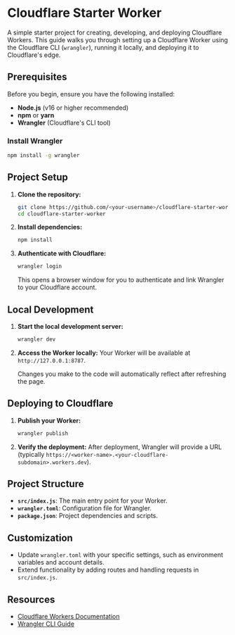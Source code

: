 # Cloudflare Starter Worker

A simple starter project for creating, developing, and deploying Cloudflare Workers. This guide walks you through setting up a Cloudflare Worker using the Cloudflare CLI (`wrangler`), running it locally, and deploying it to Cloudflare's edge.

## Prerequisites

Before you begin, ensure you have the following installed:

- **Node.js** (v16 or higher recommended)
- **npm** or **yarn**
- **Wrangler** (Cloudflare's CLI tool)

### Install Wrangler
```bash
npm install -g wrangler
```

## Project Setup

1. **Clone the repository:**
   ```bash
   git clone https://github.com/<your-username>/cloudflare-starter-worker.git
   cd cloudflare-starter-worker
   ```

2. **Install dependencies:**
   ```bash
   npm install
   ```

3. **Authenticate with Cloudflare:**
   ```bash
   wrangler login
   ```

   This opens a browser window for you to authenticate and link Wrangler to your Cloudflare account.

## Local Development

1. **Start the local development server:**
   ```bash
   wrangler dev
   ```

2. **Access the Worker locally:**
   Your Worker will be available at `http://127.0.0.1:8787`.

   Changes you make to the code will automatically reflect after refreshing the page.

## Deploying to Cloudflare

1. **Publish your Worker:**
   ```bash
   wrangler publish
   ```

2. **Verify the deployment:**
   After deployment, Wrangler will provide a URL (typically `https://<worker-name>.<your-cloudflare-subdomain>.workers.dev`).

## Project Structure

- **`src/index.js`**: The main entry point for your Worker.
- **`wrangler.toml`**: Configuration file for Wrangler.
- **`package.json`**: Project dependencies and scripts.

## Customization

- Update `wrangler.toml` with your specific settings, such as environment variables and account details.
- Extend functionality by adding routes and handling requests in `src/index.js`.

## Resources

- [Cloudflare Workers Documentation](https://developers.cloudflare.com/workers/)
- [Wrangler CLI Guide](https://developers.cloudflare.com/workers/wrangler/)
